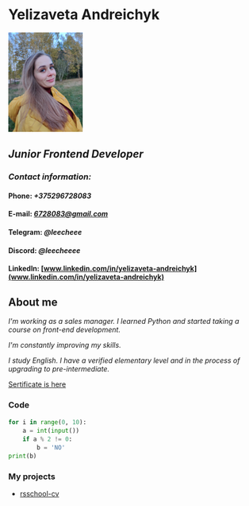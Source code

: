 # Yelizaveta Andreichyk         

<img src="photo.jpg" alt="isolated" width="150"/>

## ***Junior Frontend Developer***

### *Contact information:*

#### **Phone:** *+375296728083*
#### **E-mail:** *6728083@gmail.com*
#### **Telegram:** *@leecheee*
#### **Discord:** *@leecheeee*
#### **LinkedIn:** [www.linkedin.com/in/yelizaveta-andreichyk](www.linkedin.com/in/yelizaveta-andreichyk)

## **About mе**

*I'm working as a sales manager. I learned Python and started taking a course on front-end development.*

*I'm constantly improving my skills.*

*I study English. I have a verified elementary level and in the process of upgrading to pre-intermediate.* 

[Sertificate is here](https://cert.str.by/streamline-certificate/B15DE546E215F3644B827E8E7D350DF8)

### Code

```py
for i in range(0, 10):
    a = int(input())
    if a % 2 != 0:
        b = 'NO'
print(b)
```

### My projects

- [rsschool-cv](https://github.com/leecheeee/rsschool-cv)
